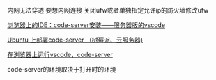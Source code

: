 内网无法穿透 要想内网连接 关闭ufw或者单独指定允许ip的防火墙修改ufw

[浏览器上的IDE：code-server安装——服务器版的vscode](
https://blog.csdn.net/day_to_die/article/details/105990565)


[Ubuntu 上部署code-server （树莓派、云服务器)](https://blog.csdn.net/qq_44880154/article/details/109282762)

[在浏览器上运行vscode，code-server](https://segmentfault.com/a/1190000022267386)

code-server的环境取决于打开时的环境